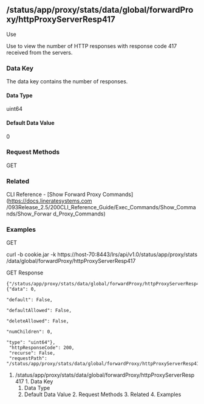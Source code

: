 ## /status/app/proxy/stats/data/global/forwardProxy/httpProxyServerResp417

Use

Use to view the number of HTTP responses with response code 417 received from
the servers.

### Data Key

The data key contains the number of responses.

#### Data Type

uint64

#### Default Data Value

0

### Request Methods

GET

### Related

CLI Reference - [Show Forward Proxy Commands](https://docs.lineratesystems.com
/093Release_2.5/200CLI_Reference_Guide/Exec_Commands/Show_Commands/Show_Forwar
d_Proxy_Commands)

### Examples

GET

curl -b cookie.jar -k https://host-70:8443/lrs/api/v1.0/status/app/proxy/stats
/data/global/forwardProxy/httpProxyServerResp417

GET Response

    
    {"/status/app/proxy/stats/data/global/forwardProxy/httpProxyServerResp417": {"data": 0,
                                                                                  "default": False,
                                                                                  "defaultAllowed": False,
                                                                                  "deleteAllowed": False,
                                                                                  "numChildren": 0,
                                                                                  "type": "uint64"},
     "httpResponseCode": 200,
     "recurse": False,
     "requestPath": "/status/app/proxy/stats/data/global/forwardProxy/httpProxyServerResp417"}
    

  1. /status/app/proxy/stats/data/global/forwardProxy/httpProxyServerResp417
    1. Data Key
      1. Data Type
      2. Default Data Value
    2. Request Methods
    3. Related
    4. Examples

